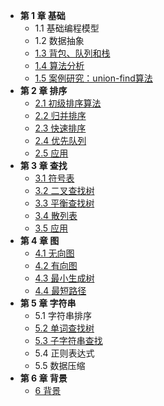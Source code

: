 - **第 1 章 基础**
  - 1.1 基础编程模型
  - 1.2 数据抽象
  - [1.3 背包、队列和栈](Fundamentals/1.3_背包、队列和栈)
  - [1.4 算法分析](Fundamentals/1.4_算法分析)
  - [1.5 案例研究：union-find算法](Fundamentals/1.5_案例研究：union-find算法)
- **第 2 章 排序**
  - [2.1 初级排序算法](Sorting/2.1_初级排序算法)
  - [2.2 归并排序](Sorting/2.2_归并排序)
  - [2.3 快速排序](Sorting/2.3_快速排序)
  - [2.4 优先队列](Sorting/2.4_优先队列)
  - [2.5 应用](Sorting/2.5_应用)
- **第 3 章 查找**
  - [3.1 符号表](Searching/3.1_符号表)
  - [3.2 二叉查找树](Searching/3.2_二叉查找树)
  - [3.3 平衡查找树](Searching/3.3_平衡查找树)
  - [3.4 散列表](Searching/3.4_散列表)
  - [3.5 应用](Searching/3.5_应用)
- **第 4 章 图**
  - [4.1 无向图](Graphs/4.1_无向图)
  - [4.2 有向图](Graphs/4.2_有向图)
  - [4.3 最小生成树](Graphs/4.3_最小生成树)
  - [4.4 最短路径](Graphs/4.4_最短路径)
- **第 5 章 字符串**
  - 5.1 字符串排序
  - [5.2 单词查找树](Strings/5.2_单词查找树)
  - [5.3 子字符串查找](Strings/5.3_子字符串查找)
  - 5.4 正则表达式
  - 5.5 数据压缩
- **第 6 章 背景**
  - [6 背景](Context/6_背景)
